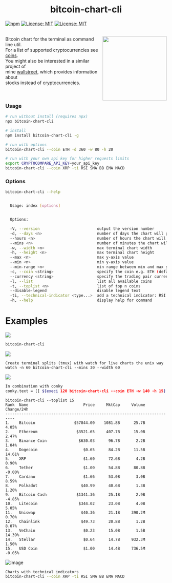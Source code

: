 <p align="center">
    <h1 align="center">bitcoin-chart-cli<br></h1>
</p>

<a href="https://npmjs.com/package/bitcoin-chart-cli"><img src="https://img.shields.io/npm/v/bitcoin-chart-cli.svg" alt="npm"/></a>
<a href="https://nodejs.org/en/download/releases/"><img src="https://img.shields.io/badge/node-%3E%3D%208.0-brightgreen.svg" alt="License: MIT" /></a>
<a href="https://opensource.org/licenses/MIT"><img src="https://img.shields.io/badge/License-MIT-brightgreen.svg" alt="License: MIT" /></a>
<br> <br>

<img align="right" src="bitcoin-chart-cli.png" width="200">

Bitcoin chart for the terminal as command line util.<br>
For a list of supported cryptocurrencies see <a href="COINS.md">coins</a>.<br>
You might also be interested in a similar project of <br>
mine [wallstreet](https://github.com/madnight/wallstreet), which provides information about <br>
stocks instead of cryptocurrencies.

<br>

### Usage

```bash
# run without install (requires npx)
npx bitcoin-chart-cli

# install
npm install bitcoin-chart-cli -g

# run with options
bitcoin-chart-cli --coin ETH -d 360 -w 80 -h 20

# run with your own api key for higher requests limits
export CRYPTOCOMPARE_API_KEY=your_api_key
bitcoin-chart-cli --coin XRP -ti RSI SMA BB EMA MACD
```

### Options

```bash
bitcoin-chart-cli --help


  Usage: index [options]


  Options:

  -V, --version                         output the version number
  -d, --days <n>                        number of days the chart will go back
  --hours <n>                           number of hours the chart will go back
  --mins <n>                            number of minutes the chart will go back
  -w, --width <n>                       max terminal chart width
  -h, --height <n>                      max terminal chart height
  --max <n>                             max y-axis value
  --min <n>                             min y-axis value
  --min-range <n>                       min range between min and max y-axis value
  -c, --coin <string>                   specify the coin e.g. ETH (default: "BTC")
  --currency <string>                   specify the trading pair currency (default: "USD")
  -l, --list                            list all available coins
  -t, --toplist <n>                     list of top n coins
  --disable-legend                      disable legend text
  -ti, --technical-indicator <type...>  add a technical indicator: RSI SMA BB EMA MACD
  -h, --help                            display help for command
```

# Examples

![](https://i.imgur.com/8jXYkHc.png)

```bash
bitcoin-chart-cli
```

![](https://i.imgur.com/ijwaYXir.png)

```
Create terminal splits (tmux) with watch for live charts the unix way
watch -n 60 bitcoin-chart-cli --mins 30 --width 60
```

![](https://i.imgur.com/cTtFxy6.png)

```bash
In combination with conky
conky.text = [[ ${execi 120 bitcoin-chart-cli --coin ETH -w 140 -h 15} ]];
```

```
bitcoin-chart-cli --toplist 15
Rank  Name                        Price     MktCap     Volume   Change/24h
--------------------------------------------------------------------------
1.    Bitcoin                 $57844.00    1081.8B      25.7B        4.05%
2.    Ethereum                 $3521.65     407.7B      15.0B        2.47%
3.    Binance Coin              $630.03      96.7B       2.2B        1.04%
4.    Dogecoin                    $0.65      84.2B      11.5B       14.61%
5.    XRP                         $1.60      72.6B       4.2B        0.90%
6.    Tether                      $1.00      54.8B      80.8B       -0.00%
7.    Cardano                     $1.66      53.0B       3.0B        8.59%
8.    Polkadot                   $40.99      40.6B       1.3B        1.20%
9.    Bitcoin Cash             $1341.36      25.1B       2.9B       -4.85%
10.   Litecoin                  $344.02      23.0B       4.0B        5.05%
11.   Uniswap                    $40.36      21.1B     390.2M        0.70%
12.   Chainlink                  $49.73      20.8B       1.2B        8.07%
13.   VeChain                     $0.23      15.0B       1.5B       14.39%
14.   Stellar                     $0.64      14.7B     932.3M        1.50%
15.   USD Coin                    $1.00      14.4B     736.5M       -0.05%
```

![image](https://user-images.githubusercontent.com/10064471/117548107-56bd4f80-b033-11eb-8f48-b16d2111cb0e.png)

```bash
Charts with technical indicators
bitcoin-chart-cli --coin XRP -ti RSI SMA BB EMA MACD
```
